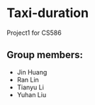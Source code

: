 # Taxi-duration
Project1 for CS586
## Group members: 
- Jin Huang
- Ran Lin
- Tianyu Li
- Yuhan Liu
